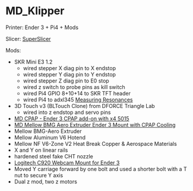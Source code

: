 # MD_Klipper

Printer: Ender 3 + Pi4 + Mods

Slicer: [SuperSlicer](https://github.com/supermerill/SuperSlicer)

Mods:
- SKR Mini E3 1.2
	- wired stepper X diag pin to X endstop
	- wired stepper Y diag pin to Y endstop
	- wired stepper Z diag pin to E0 stop
	- wired z switch to probe pins as kill switch
	- wired Pi4 GPIO 8+10+14 to SKR TFT header
	- wired Pi4 to adxl345 [Measuring Resonances](https://www.klipper3d.org/Measuring_Resonances.html)
- 3D Touch v3 (BLTouch Clone) from DFORCE Triangle Lab
	- wired into z endstop and servo pins
- [MD CPAP - Ender 3 CPAP add-on with x4 5015](https://www.thingiverse.com/thing:3307633)
- [MD Mellow BMG Aero Extruder Ender 3 Mount with CPAP Cooling](https://www.thingiverse.com/thing:4787644)
- Mellow BMG-Aero Extruder
- Mellow Aluminum V6 Hotend
- Mellow NF V6-Zone V2 Heat Break Copper & Aerospace Materials
- X and Y on linear rails
- hardened steel fake CHT nozzle
- [Logitech C920 Webcam Mount for Ender 3](https://www.thingiverse.com/thing:4741589)
- Moved Y carriage forward by one bolt and used a shorter bolt with a T nut to secure Y axis
- Dual z mod, two z motors
